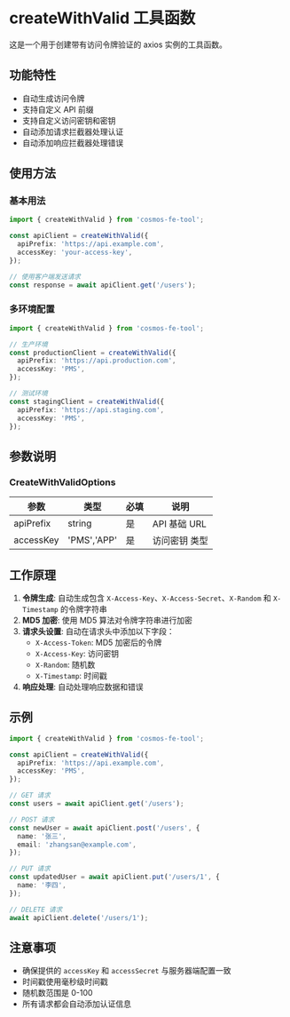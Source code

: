 # createWithValid 工具函数

这是一个用于创建带有访问令牌验证的 axios 实例的工具函数。

## 功能特性

- 自动生成访问令牌
- 支持自定义 API 前缀
- 支持自定义访问密钥和密钥
- 自动添加请求拦截器处理认证
- 自动添加响应拦截器处理错误

## 使用方法

### 基本用法

```typescript
import { createWithValid } from 'cosmos-fe-tool';

const apiClient = createWithValid({
  apiPrefix: 'https://api.example.com',
  accessKey: 'your-access-key',
});

// 使用客户端发送请求
const response = await apiClient.get('/users');
```

### 多环境配置

```typescript
import { createWithValid } from 'cosmos-fe-tool';

// 生产环境
const productionClient = createWithValid({
  apiPrefix: 'https://api.production.com',
  accessKey: 'PMS',
});

// 测试环境
const stagingClient = createWithValid({
  apiPrefix: 'https://api.staging.com',
  accessKey: 'PMS',
});
```

## 参数说明

### CreateWithValidOptions

| 参数      | 类型        | 必填 | 说明          |
| --------- | ----------- | ---- | ------------- |
| apiPrefix | string      | 是   | API 基础 URL  |
| accessKey | 'PMS','APP' | 是   | 访问密钥 类型 |

## 工作原理

1. **令牌生成**: 自动生成包含 `X-Access-Key`、`X-Access-Secret`、`X-Random` 和 `X-Timestamp` 的令牌字符串
2. **MD5 加密**: 使用 MD5 算法对令牌字符串进行加密
3. **请求头设置**: 自动在请求头中添加以下字段：
   - `X-Access-Token`: MD5 加密后的令牌
   - `X-Access-Key`: 访问密钥
   - `X-Random`: 随机数
   - `X-Timestamp`: 时间戳
4. **响应处理**: 自动处理响应数据和错误

## 示例

```typescript
import { createWithValid } from 'cosmos-fe-tool';

const apiClient = createWithValid({
  apiPrefix: 'https://api.example.com',
  accessKey: 'PMS',
});

// GET 请求
const users = await apiClient.get('/users');

// POST 请求
const newUser = await apiClient.post('/users', {
  name: '张三',
  email: 'zhangsan@example.com',
});

// PUT 请求
const updatedUser = await apiClient.put('/users/1', {
  name: '李四',
});

// DELETE 请求
await apiClient.delete('/users/1');
```

## 注意事项

- 确保提供的 `accessKey` 和 `accessSecret` 与服务器端配置一致
- 时间戳使用毫秒级时间戳
- 随机数范围是 0-100
- 所有请求都会自动添加认证信息
